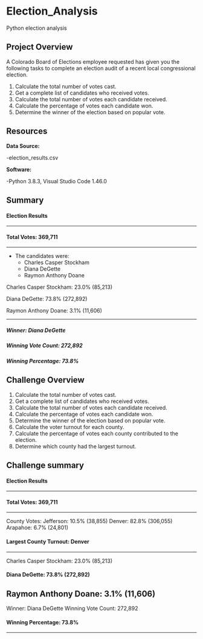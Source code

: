 # Election_Analysis
Python election analysis

## Project Overview

A Colorado Board of Elections employee requested has given you the following tasks to complete an election audit of a recent local congressional election. 

 1. Calculate the total number of votes cast. 
 2. Get a complete list of candidates who received votes. 
 3. Calculate the total number of votes each candidate received. 
 4. Calculate the percentage of votes each candidate won. 
 5. Determine the winner of the election based on popular vote.
    
    
## Resources

**Data Source:**

-election_results.csv

**Software:** 

-Python 3.8.3, Visual Studio Code 1.46.0

## Summary

#### Election Results
-------------------------
#### Total Votes: 369,711
-------------------------
* The candidates were:
	- Charles Casper Stockham
	- Diana DeGette
	- Raymon Anthony Doane
	
Charles Casper Stockham: 23.0% (85,213)

Diana DeGette: 73.8% (272,892)

Raymon Anthony Doane: 3.1% (11,606)

-------------------------
##### Winner: Diana DeGette
##### Winning Vote Count: 272,892
##### Winning Percentage: 73.8%

## Challenge Overview

1. Calculate the total number of votes cast. 
2. Get a complete list of candidates who received votes. 
3. Calculate the total number of votes each candidate received. 
4. Calculate the percentage of votes each candidate won. 
5. Determine the winner of the election based on popular vote.
6. Calculate the voter turnout for each county.
7. Calculate the percentage of votes each county contributed to the election.
8. Determine which county had the largest turnout.

## Challenge summary

#### Election Results
-------------------------
#### Total Votes: 369,711
-------------------------

County Votes:
Jefferson: 10.5% (38,855)
Denver: 82.8% (306,055)
Arapahoe: 6.7% (24,801)

#### Largest County Turnout: Denver
-------------------------
Charles Casper Stockham: 23.0% (85,213)
#### Diana DeGette: 73.8% (272,892)
Raymon Anthony Doane: 3.1% (11,606)
-------------------------
Winner: Diana DeGette
Winning Vote Count: 272,892
#### Winning Percentage: 73.8%
-------------------------
  


